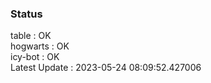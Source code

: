 ### Status


table : OK  
hogwarts : OK  
icy-bot : OK  
Latest Update : 2023-05-24 08:09:52.427006

